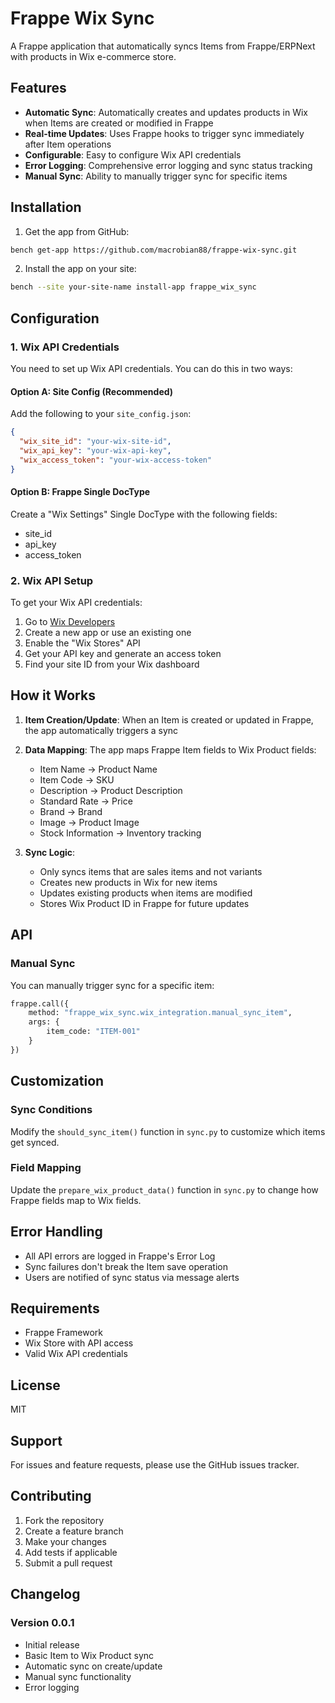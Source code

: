 # Frappe Wix Sync

A Frappe application that automatically syncs Items from Frappe/ERPNext with products in Wix e-commerce store.

## Features

- **Automatic Sync**: Automatically creates and updates products in Wix when Items are created or modified in Frappe
- **Real-time Updates**: Uses Frappe hooks to trigger sync immediately after Item operations
- **Configurable**: Easy to configure Wix API credentials
- **Error Logging**: Comprehensive error logging and sync status tracking
- **Manual Sync**: Ability to manually trigger sync for specific items

## Installation

1. Get the app from GitHub:
```bash
bench get-app https://github.com/macrobian88/frappe-wix-sync.git
```

2. Install the app on your site:
```bash
bench --site your-site-name install-app frappe_wix_sync
```

## Configuration

### 1. Wix API Credentials

You need to set up Wix API credentials. You can do this in two ways:

#### Option A: Site Config (Recommended)
Add the following to your `site_config.json`:

```json
{
  "wix_site_id": "your-wix-site-id",
  "wix_api_key": "your-wix-api-key", 
  "wix_access_token": "your-wix-access-token"
}
```

#### Option B: Frappe Single DocType
Create a "Wix Settings" Single DocType with the following fields:
- site_id
- api_key  
- access_token

### 2. Wix API Setup

To get your Wix API credentials:

1. Go to [Wix Developers](https://dev.wix.com/)
2. Create a new app or use an existing one
3. Enable the "Wix Stores" API
4. Get your API key and generate an access token
5. Find your site ID from your Wix dashboard

## How it Works

1. **Item Creation/Update**: When an Item is created or updated in Frappe, the app automatically triggers a sync
2. **Data Mapping**: The app maps Frappe Item fields to Wix Product fields:
   - Item Name → Product Name
   - Item Code → SKU
   - Description → Product Description
   - Standard Rate → Price
   - Brand → Brand
   - Image → Product Image
   - Stock Information → Inventory tracking

3. **Sync Logic**: 
   - Only syncs items that are sales items and not variants
   - Creates new products in Wix for new items
   - Updates existing products when items are modified
   - Stores Wix Product ID in Frappe for future updates

## API

### Manual Sync
You can manually trigger sync for a specific item:

```python
frappe.call({
    method: "frappe_wix_sync.wix_integration.manual_sync_item",
    args: {
        item_code: "ITEM-001"
    }
})
```

## Customization

### Sync Conditions
Modify the `should_sync_item()` function in `sync.py` to customize which items get synced.

### Field Mapping
Update the `prepare_wix_product_data()` function in `sync.py` to change how Frappe fields map to Wix fields.

## Error Handling

- All API errors are logged in Frappe's Error Log
- Sync failures don't break the Item save operation
- Users are notified of sync status via message alerts

## Requirements

- Frappe Framework
- Wix Store with API access
- Valid Wix API credentials

## License

MIT

## Support

For issues and feature requests, please use the GitHub issues tracker.

## Contributing

1. Fork the repository
2. Create a feature branch
3. Make your changes
4. Add tests if applicable
5. Submit a pull request

## Changelog

### Version 0.0.1
- Initial release
- Basic Item to Wix Product sync
- Automatic sync on create/update
- Manual sync functionality
- Error logging
